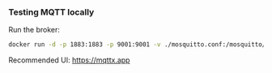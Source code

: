 ### Testing MQTT locally

Run the broker:

```sh
docker run -d -p 1883:1883 -p 9001:9001 -v ./mosquitto.conf:/mosquitto/config/mosquitto.conf eclipse-mosquitto
```
Recommended UI: https://mqttx.app